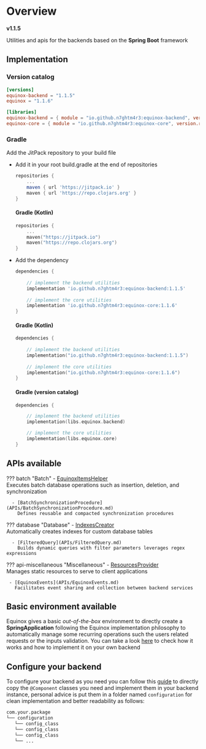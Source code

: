 # Overview

**v1.1.5**

Utilities and apis for the backends based on the **Spring Boot** framework

## Implementation

### Version catalog

```toml
[versions]
equinox-backend = "1.1.5"
equinox = "1.1.6"

[libraries]
equinox-backend = { module = "io.github.n7ghtm4r3:equinox-backend", version.ref = "equinox-backend" }
equinox-core = { module = "io.github.n7ghtm4r3:equinox-core", version.ref = "equinox" }
```

### Gradle

Add the JitPack repository to your build file

- Add it in your root build.gradle at the end of repositories

    ```groovy
    repositories {
        ...
        maven { url 'https://jitpack.io' }
        maven { url 'https://repo.clojars.org' }
    }
    ```

    <h4> Gradle (Kotlin) </h4>

    ```kotlin
    repositories {
        ...
        maven("https://jitpack.io")
        maven("https://repo.clojars.org")
    }
    ```

- Add the dependency

    ```groovy
    dependencies {
       
        // implement the backend utilities
        implementation 'io.github.n7ghtm4r3:equinox-backend:1.1.5'
        
        // implement the core utilities
        implementation 'io.github.n7ghtm4r3:equinox-core:1.1.6'
    }
    ```

    <h4> Gradle (Kotlin) </h4>

    ```kotlin
    dependencies {
        
        // implement the backend utilities
        implementation("io.github.n7ghtm4r3:equinox-backend:1.1.5")
        
        // implement the core utilities
        implementation("io.github.n7ghtm4r3:equinox-core:1.1.6")
    }
    ```

    <h4> Gradle (version catalog) </h4>

    ```kotlin
    dependencies {
    
        // implement the backend utilities
        implementation(libs.equinox.backend)
    
        // implement the core utilities
        implementation(libs.equinox.core)
    }
    ```

## APIs available

??? batch "Batch"
      - [EquinoxItemsHelper](APIs/EquinoxItemsHelper.md)  
        Executes batch database operations such as insertion, deletion, and synchronization
    
      - [BatchSynchronizationProcedure](APIs/BatchSynchronizationProcedure.md)  
        Defines reusable and compacted synchronization procedures

??? database "Database"
      - [IndexesCreator](APIs/IndexesCreator.md)  
        Automatically creates indexes for custom database tables

      - [FilteredQuery](APIs/FilteredQuery.md)  
        Builds dynamic queries with filter parameters leverages regex expressions

??? api-miscellaneous "Miscellaneous"
     - [ResourcesProvider](APIs/ResourcesProvider.md)  
       Manages static resources to serve to client applications

     - [EquinoxEvents](APIs/EquinoxEvents.md)  
       Facilitates event sharing and collection between backend services

## Basic environment available

Equinox gives a basic _out-of-the-box_ environment to directly create a **SpringApplication** following the Equinox
implementation philosophy
to automatically manage some recurring operations such the users related requests or the inputs validation. You can take
a look [here](Environment.md) to check how it works and how to implement it on your own backend

## Configure your backend

To configure your backend as you need you can follow this [guide](Configurations.md) to directly copy
the `@Component` classes you need and implement them in your backend instance, personal advice is put them in a folder
named `configuration` for clean implementation and better readability as follows:

```bash
com.your.package
└── configuration
   └── config_class
   └── config_class
   └── config_class
   └── ...
```